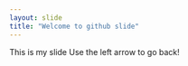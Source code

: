 ```yaml
---
layout: slide
title: "Welcome to github slide"
---
```

This is my slide
Use the left arrow to go back!
